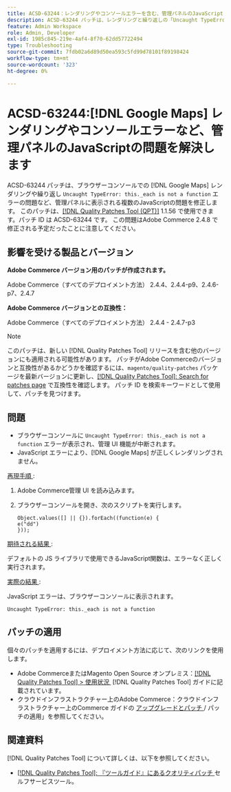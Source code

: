 ```yaml
---
title: ACSD-63244：レンダリングやコンソールエラーを含む、管理パネルのJavaScript [!DNL Google Maps]  問題を解決します
description: ACSD-63244 パッチは、レンダリングと繰り返しの「Uncaught TypeError this」に関する問題など、管理パネルの複数のJavaScriptの問題を修正し  [!DNL Google Maps]  す。ブラウザーコンソールの各エラーが関数エラーではありません（_e）。
feature: Admin Workspace
role: Admin, Developer
exl-id: 1985c845-219e-4af4-8f70-62dd57722494
type: Troubleshooting
source-git-commit: 7fdb02a6d89d50ea593c5fd99d78101f89198424
workflow-type: tm+mt
source-wordcount: '323'
ht-degree: 0%

---
```


# ACSD-63244:[!DNL Google Maps] レンダリングやコンソールエラーなど、管理パネルのJavaScriptの問題を解決します

ACSD-63244 パッチは、ブラウザーコンソールでの [!DNL Google Maps] レンダリングや繰り返し `Uncaught TypeError: this._each is not a function` エラーの問題など、管理パネルに表示される複数のJavaScriptの問題を修正します。 このパッチは、[[!DNL Quality Patches Tool (QPT)]](/help/tools/quality-patches-tool/quality-patches-tool-to-self-serve-quality-patches.md) 1.1.56 で使用できます。パッチ ID は ACSD-63244 です。 この問題はAdobe Commerce 2.4.8 で修正される予定だったことに注意してください。

## 影響を受ける製品とバージョン

**Adobe Commerce バージョン用のパッチが作成されます。**

Adobe Commerce（すべてのデプロイメント方法） 2.4.4、2.4.4-p9、2.4.6-p7、2.4.7

**Adobe Commerce バージョンとの互換性：**

Adobe Commerce（すべてのデプロイメント方法） 2.4.4 - 2.4.7-p3

>[!NOTE]
>
>このパッチは、新しい [!DNL Quality Patches Tool] リリースを含む他のバージョンにも適用される可能性があります。 パッチがAdobe Commerceのバージョンと互換性があるかどうかを確認するには、`magento/quality-patches` パッケージを最新バージョンに更新し、[[!DNL Quality Patches Tool]: Search for patches page](https://experienceleague.adobe.com/tools/commerce-quality-patches/index.html?lang=ja) で互換性を確認します。 パッチ ID を検索キーワードとして使用して、パッチを見つけます。

## 問題

* ブラウザーコンソールに `Uncaught TypeError: this._each is not a function` エラーが表示され、管理 UI 機能が中断されます。
* JavaScript エラーにより、[!DNL Google Maps] が正しくレンダリングされません。

<u> 再現手順 </u>:

1. Adobe Commerce管理 UI を読み込みます。
1. ブラウザーコンソールを開き、次のスクリプトを実行します。

   ```
   Object.values([] || {}).forEach((function(e) {  
   e("dd")  
   }));  
   ```

<u> 期待される結果 </u>:

デフォルトの JS ライブラリで使用できるJavaScript関数は、エラーなく正しく実行されます。

<u> 実際の結果 </u>:

JavaScript エラーは、ブラウザーコンソールに表示されます。

```
Uncaught TypeError: this._each is not a function
```

## パッチの適用

個々のパッチを適用するには、デプロイメント方法に応じて、次のリンクを使用します。

* Adobe CommerceまたはMagento Open Source オンプレミス：[[!DNL Quality Patches Tool] > 使用状況 &#x200B;](/help/tools/quality-patches-tool/usage.md) [!DNL Quality Patches Tool] ガイドに記載されています。
* クラウドインフラストラクチャー上のAdobe Commerce：クラウドインフラストラクチャー上のCommerce ガイドの [&#x200B; アップグレードとパッチ &#x200B;](https://experienceleague.adobe.com/docs/commerce-cloud-service/user-guide/develop/upgrade/apply-patches.html?lang=ja)/ パッチの適用」を参照してください。

## 関連資料

[!DNL Quality Patches Tool] について詳しくは、以下を参照してください。

* [[!DNL Quality Patches Tool]: 『ツールガイド』にあるクオリティパッチ &#x200B;](/help/tools/quality-patches-tool/quality-patches-tool-to-self-serve-quality-patches.md) セルフサービスツール。
